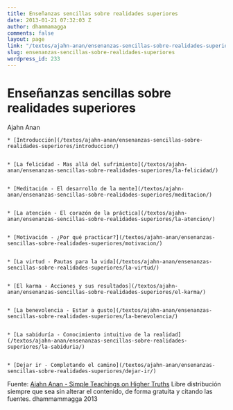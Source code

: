 ```yaml
---
title: Enseñanzas sencillas sobre realidades superiores
date: 2013-01-21 07:32:03 Z
author: dhammamagga
comments: false
layout: page
link: "/textos/ajahn-anan/ensenanzas-sencillas-sobre-realidades-superiores/"
slug: ensenanzas-sencillas-sobre-realidades-superiores
wordpress_id: 233
---
```


# Enseñanzas sencillas sobre realidades superiores




Ajahn Anan<!-- more -->







	
    * [Introducción](/textos/ajahn-anan/ensenanzas-sencillas-sobre-realidades-superiores/introduccion/)

	
    * [La felicidad - Mas allá del sufrimiento](/textos/ajahn-anan/ensenanzas-sencillas-sobre-realidades-superiores/la-felicidad/)

	
    * [Meditación - El desarrollo de la mente](/textos/ajahn-anan/ensenanzas-sencillas-sobre-realidades-superiores/meditacion/)

	
    * [La atención - El corazón de la práctica](/textos/ajahn-anan/ensenanzas-sencillas-sobre-realidades-superiores/la-atencion/)

	
    * [Motivación - ¿Por qué practicar?](/textos/ajahn-anan/ensenanzas-sencillas-sobre-realidades-superiores/motivacion/)

	
    * [La virtud - Pautas para la vida](/textos/ajahn-anan/ensenanzas-sencillas-sobre-realidades-superiores/la-virtud/)

	
    * [El karma - Acciones y sus resultados](/textos/ajahn-anan/ensenanzas-sencillas-sobre-realidades-superiores/el-karma/)

	
    * [La benevolencia - Estar a gusto](/textos/ajahn-anan/ensenanzas-sencillas-sobre-realidades-superiores/la-benevolencia/)

	
    * [La sabiduría - Conocimiento intuitivo de la realidad](/textos/ajahn-anan/ensenanzas-sencillas-sobre-realidades-superiores/la-sabiduria/)

	
    * [Dejar ir - Completando el camino](/textos/ajahn-anan/ensenanzas-sencillas-sobre-realidades-superiores/dejar-ir/)



<!-- more -->


Fuente: [Ajahn Anan - Simple Teachings on Higher Truths](http://www.watmarpjan.org/en/en-book-cds.html)
Libre distribución siempre que sea sin alterar el contenido, de forma gratuita y citando las fuentes.
dhammammagga 2013
